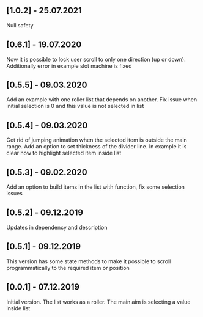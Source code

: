 ## [1.0.2] - 25.07.2021

Null safety

## [0.6.1] - 19.07.2020

Now it is possible to lock user scroll to only one direction (up or down).
Additionally error in example slot machine is fixed

## [0.5.5] - 09.03.2020

Add an example with one roller list that depends on another. Fix issue when initial selection is 0
and this value is not selected in list

## [0.5.4] - 09.03.2020

Get rid of jumping animation when the selected item is outside the main range.
Add an option to set thickness of the divider line.
In example it is clear how to highlight selected item inside list

## [0.5.3] - 09.02.2020

Add an option to build items in the list with function, fix some selection issues

## [0.5.2] - 09.12.2019

Updates in dependency and description

## [0.5.1] - 09.12.2019

This version has some state methods to make it possible to scroll programmatically to the required item or position

## [0.0.1] - 07.12.2019

Initial version. The list works as a roller. The main aim is selecting a value inside list
